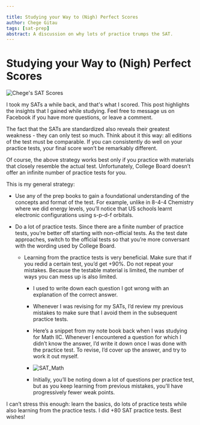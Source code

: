 ```yaml
---

title: Studying your Way to (Nigh) Perfect Scores
author: Chege Gitau
tags: [sat-prep]
abstract: A discussion on why lots of practice trumps the SAT.
---
```


# Studying your Way to (Nigh) Perfect Scores

![Chege's SAT Scores](/images/scores-collage.png)

I took my SATs a while back, and that's what I scored. This post highlights the insights that I gained while studying. Feel free to message us on Facebook if you have more questions, or leave a comment.

The fact that the SATs are standardized also reveals their greatest weakness - they can only test so much. Think about it this way: all editions of the test must be comparable. If you can consistently do well on your practice tests, your final score won’t be remarkably different.

Of course, the above strategy works best only if you practice with materials that closely resemble the actual test. Unfortunately, College Board doesn’t offer an infinite number of practice tests for you.

This is my general strategy:

* Use any of the prep books to gain a foundational understanding of the concepts and format of the test. For example, unlike in 8-4-4 Chemistry where we did energy levels, you’ll notice that US schools learnt electronic configurations using s-p-d-f orbitals.

* Do a lot of practice tests. Since there are a finite number of practice tests, you’re better off starting with non-official tests. As the test date approaches, switch to the official tests so that you’re more conversant with the wording used by College Board.

  * Learning from the practice tests is very beneficial. Make sure that if you redid a certain test, you’d get +90%. Do not repeat your mistakes. Because the testable material is limited, the number of ways you can mess up is also limited.

    * I used to write down each question I got wrong with an explanation of the correct answer.

    * Whenever I was revising for my SATs, I’d review my previous mistakes to make sure that I avoid them in the subsequent practice tests.

    * Here’s a snippet from my note book back when I was studying for Math IIC. Whenever I encountered a question for which I didn’t know the answer, I’d write it down once I was done with the practice test. To revise, I’d cover up the answer, and try to work it out myself.

    * ![SAT_Math](/images/sat_math.jpg)

    * Initially, you’ll be noting down a lot of questions per practice test, but as you keep learning from previous mistakes, you’ll have progressively fewer weak points. 

I can’t stress this enough: learn the basics, do lots of practice tests while also learning from the practice tests. I did +80 SAT practice tests. Best wishes!